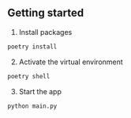 ## Getting started

1. Install packages

```bash
poetry install
```

2. Activate the virtual environment

```bash
poetry shell
```

3. Start the app

```bash
python main.py
```
